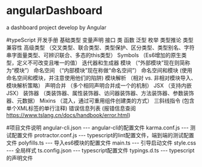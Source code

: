 # angularDashboard
a dashboard project develop by Angular

#typeScript 开发手册
 基础类型
 变量声明
 接口
 类
 函数
 泛型
 枚举
 类型推论
 类型兼容性
 高级类型 （交叉类型、联合类型、类型保护、区分类型、类型别名、字符串字面量类型、可辨识联合、多态的this类型）
 Symbols  （Es6增加的原生类型，定义不可改变且唯一的值）
 迭代器和生成器
 模块 （“外部模块”现在则简称为“模块”）
 命名空间  （“内部模块”现在称做“命名空间”）
 命名空间和模块 (使用命名空间和模块，并注意使用他们的陷阱)
 模块解析 （相对 vs. 非相对模块导入、 模块解析策略）
 声明合并  （多个相同声明合并成一个的机制）
 JSX  （支持内嵌JSX）
 装饰器 （类装饰器、属性装饰器、访问器装饰器、方法装饰器、参数装饰器、元数据）
 Mixins （混入，通过可重用组件创建类的方式）
 三斜线指令 (包含单个XML标签的单行注释)
 错误信息列表 (报错信息查阅 https://www.tslang.cn/docs/handbook/error.html)

#项目文件说明
angular-cli.json --- angular-cli的配置文件
karma.conf.js --- 测试配置文件
protractor.conf.js --- typescript的lint配置文件，端到端的测试配置文件
polyfills.ts --- 导入es6模块的配置文件
main.ts --- 引导启动文件
style.css --- 全局样式
ts.config.json --- typescript配置文件
typings.d.ts --- typescript的声明文件